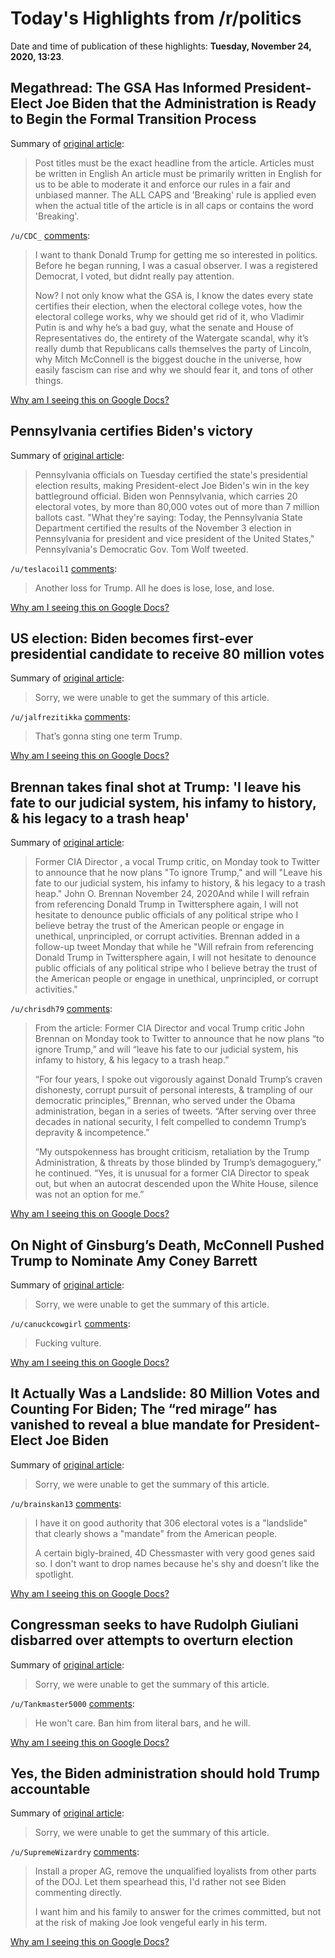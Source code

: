 # Today's Highlights from /r/politics

Date and time of publication of these highlights: **Tuesday, November 24, 2020, 13:23**.

## Megathread: The GSA Has Informed President-Elect Joe Biden that the Administration is Ready to Begin the Formal Transition Process

Summary of [original article](https://www.reddit.com/r/politics/comments/jztvos/megathread_the_gsa_has_informed_presidentelect/):

> Post titles must be the exact headline from the article. Articles must be written in English An article must be primarily written in English for us to be able to moderate it and enforce our rules in a fair and unbiased manner. The ALL CAPS and 'Breaking' rule is applied even when the actual title of the article is in all caps or contains the word 'Breaking'.

`/u/CDC_` [comments](https://www.reddit.com/r/politics/comments/jztvos/megathread_the_gsa_has_informed_presidentelect/):

> I want to thank Donald Trump for getting me so interested in politics. Before he began running, I was a casual observer. I was a registered Democrat, I voted, but didnt really pay attention.
> 
> Now? I not only know what the GSA is, I know the dates every state certifies their election, when the electoral college votes, how the electoral college works, why we should get rid of it, who Vladimir Putin is and why he’s a bad guy, what the senate and House of Representatives do, the entirety of the Watergate scandal, why it’s really dumb that Republicans calls themselves the party of Lincoln, why Mitch McConnell is the biggest douche in the universe, how easily fascism can rise and why we should fear it, and tons of other things.

[Why am I seeing this on Google Docs?](https://docs.google.com/document/d/1Dc6We63vOXIZsc0op-Bt4abqkYjXzOigalQqFxmvvbM/edit?usp=sharing)

## Pennsylvania certifies Biden's victory

Summary of [original article](https://www.axios.com/pennsylvania-certifies-bidens-victory-2ed4c686-2e55-4879-bc2e-b1cbe4e79e12.html):

> Pennsylvania officials on Tuesday certified the state's presidential election results, making President-elect Joe Biden's win in the key battleground official. Biden won Pennsylvania, which carries 20 electoral votes, by more than 80,000 votes out of more than 7 million ballots cast. "What they're saying: Today, the Pennsylvania State Department certified the results of the November 3 election in Pennsylvania for president and vice president of the United States," Pennsylvania's Democratic Gov. Tom Wolf tweeted.

`/u/teslacoil1` [comments](https://www.reddit.com/r/politics/comments/k07nxi/pennsylvania_certifies_bidens_victory/):

> Another loss for Trump.  All he does is lose, lose, and lose.

[Why am I seeing this on Google Docs?](https://docs.google.com/document/d/1Dc6We63vOXIZsc0op-Bt4abqkYjXzOigalQqFxmvvbM/edit?usp=sharing)

## US election: Biden becomes first-ever presidential candidate to receive 80 million votes

Summary of [original article](https://www.independent.co.uk/news/world/americas/us-election-2020/joe-biden-election-result-trump-b1761117.html):

> Sorry, we were unable to get the summary of this article.

`/u/jalfrezitikka` [comments](https://www.reddit.com/r/politics/comments/k07ocv/us_election_biden_becomes_firstever_presidential/):

> That’s gonna sting one term Trump.

[Why am I seeing this on Google Docs?](https://docs.google.com/document/d/1Dc6We63vOXIZsc0op-Bt4abqkYjXzOigalQqFxmvvbM/edit?usp=sharing)

## Brennan takes final shot at Trump: 'I leave his fate to our judicial system, his infamy to history, & his legacy to a trash heap'

Summary of [original article](https://thehill.com/policy/defense/527339-brennan-takes-final-shot-at-trump-i-leave-his-fate-to-our-judicial-system-his):

> Former CIA Director , a vocal Trump critic, on Monday took to Twitter to announce that he now plans "To ignore Trump," and will "Leave his fate to our judicial system, his infamy to history, & his legacy to a trash heap." John O. Brennan November 24, 2020And while I will refrain from referencing Donald Trump in Twittersphere again, I will not hesitate to denounce public officials of any political stripe who I believe betray the trust of the American people or engage in unethical, unprincipled, or corrupt activities. Brennan added in a follow-up tweet Monday that while he "Will refrain from referencing Donald Trump in Twittersphere again, I will not hesitate to denounce public officials of any political stripe who I believe betray the trust of the American people or engage in unethical, unprincipled, or corrupt activities."

`/u/chrisdh79` [comments](https://www.reddit.com/r/politics/comments/k08ewo/brennan_takes_final_shot_at_trump_i_leave_his/):

> From the article: Former CIA Director and vocal Trump critic John Brennan on Monday took to Twitter to announce that he now plans “to ignore Trump,” and will “leave his fate to our judicial system, his infamy to history, & his legacy to a trash heap.”
> 
> “For four years, I spoke out vigorously against Donald Trump’s craven dishonesty, corrupt pursuit of personal interests, & trampling of our democratic principles,” Brennan, who served under the Obama administration, began in a series of tweets. “After serving over three decades in national security, I felt compelled to condemn Trump’s depravity & incompetence.”
> 
> “My outspokenness has brought criticism, retaliation by the Trump Administration, & threats by those blinded by Trump’s demagoguery,” he continued. “Yes, it is unusual for a former CIA Director to speak out, but when an autocrat descended upon the White House, silence was not an option for me.”

[Why am I seeing this on Google Docs?](https://docs.google.com/document/d/1Dc6We63vOXIZsc0op-Bt4abqkYjXzOigalQqFxmvvbM/edit?usp=sharing)

## On Night of Ginsburg’s Death, McConnell Pushed Trump to Nominate Amy Coney Barrett

Summary of [original article](https://www.pbs.org/wgbh/frontline/article/on-night-of-ginsburgs-death-mcconnell-pushed-trump-to-nominate-amy-coney-barrett/):

> Sorry, we were unable to get the summary of this article.

`/u/canuckcowgirl` [comments](https://www.reddit.com/r/politics/comments/k08slh/on_night_of_ginsburgs_death_mcconnell_pushed/):

> Fucking vulture.

[Why am I seeing this on Google Docs?](https://docs.google.com/document/d/1Dc6We63vOXIZsc0op-Bt4abqkYjXzOigalQqFxmvvbM/edit?usp=sharing)

## It Actually Was a Landslide: 80 Million Votes and Counting For Biden; The “red mirage” has vanished to reveal a blue mandate for President-Elect Joe Biden

Summary of [original article](https://www.rollingstone.com/politics/politics-news/landslide-80-million-votes-biden-trump-1092217/):

> Sorry, we were unable to get the summary of this article.

`/u/brainskan13` [comments](https://www.reddit.com/r/politics/comments/k07sfh/it_actually_was_a_landslide_80_million_votes_and/):

> I have it on good authority that 306 electoral votes is a "landslide" that clearly shows a "mandate" from the American people.
> 
> A certain bigly-brained, 4D Chessmaster with very good genes said so. I don't want to drop names because he's shy and doesn't like the spotlight.

[Why am I seeing this on Google Docs?](https://docs.google.com/document/d/1Dc6We63vOXIZsc0op-Bt4abqkYjXzOigalQqFxmvvbM/edit?usp=sharing)

## Congressman seeks to have Rudolph Giuliani disbarred over attempts to overturn election

Summary of [original article](https://www.washingtonpost.com/politics/2020/11/24/rudy-giuliani-disbar/):

> Sorry, we were unable to get the summary of this article.

`/u/Tankmaster5000` [comments](https://www.reddit.com/r/politics/comments/k08f1c/congressman_seeks_to_have_rudolph_giuliani/):

> He won't care. Ban him from literal bars, and he will.

[Why am I seeing this on Google Docs?](https://docs.google.com/document/d/1Dc6We63vOXIZsc0op-Bt4abqkYjXzOigalQqFxmvvbM/edit?usp=sharing)

## Yes, the Biden administration should hold Trump accountable

Summary of [original article](https://www.washingtonpost.com/opinions/2020/11/24/yes-biden-administration-should-hold-trump-accountable/):

> Sorry, we were unable to get the summary of this article.

`/u/SupremeWizardry` [comments](https://www.reddit.com/r/politics/comments/k06l7z/yes_the_biden_administration_should_hold_trump/):

> Install a proper AG, remove the unqualified loyalists from other parts of the DOJ. Let them spearhead this, I'd rather not see Biden commenting directly.
> 
> I want him and his family to answer for the crimes committed, but not at the risk of making Joe look vengeful early in his term.

[Why am I seeing this on Google Docs?](https://docs.google.com/document/d/1Dc6We63vOXIZsc0op-Bt4abqkYjXzOigalQqFxmvvbM/edit?usp=sharing)

